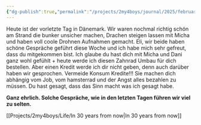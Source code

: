 ```yaml
---
{"dg-publish":true,"permalink":"/projects/2my4boys/journal/2025/february-2025/2025-02-06/"}
---
```




Heute ist der vorletzte Tag in Dänemark. Wir waren nochmal richtig schön am Strand die bunker unsicher machen, Drachen steigen lassen mit Micha und haben voll coole Drohnen Aufnahmen gemacht. Eli, wir beide haben schöne Gespräche geführt diese Woche und ich habe mich sehr gefreut, dass du mitgekommen bist. Ich glaube du hast dich mit Micha und Dani ganz wohl gefühlt + heute werde ich diesen Zahnrad Umbau für dich bestellen. Aber einen Kredit werde ich dir nicht geben, denn auch darüber haben wir gesprochen. Vermeide Konsum Kredite!!! Sie machen dich abhängig vom Job, vom hamsterrad und der Angst alles bezahlen zu müssen. Du hast gesagt, dass das Sinn macht was ich gesagt habe. 

**Ganz ehrlich. Solche Gespräche, wie in den letzten Tagen führen wir viel zu selten.**

[[Projects/2my4boys/Life/In 30 years from now\|In 30 years from now]]